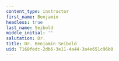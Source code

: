 ```yaml
---
content_type: instructor
first_name: Benjamin
headless: true
last_name: Seibold
middle_initial: ''
salutation: Dr.
title: Dr. Benjamin Seibold
uid: 7160fedc-2db6-3e11-4a44-3a4e651c96b0
---
```

